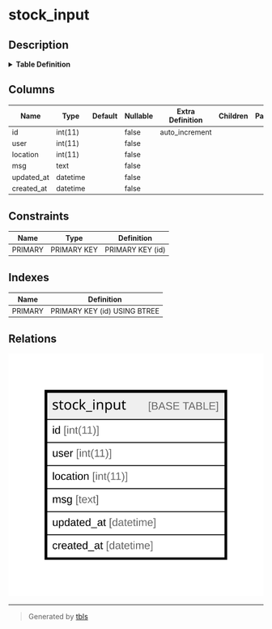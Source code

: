 # stock_input

## Description

<details>
<summary><strong>Table Definition</strong></summary>

```sql
CREATE TABLE `stock_input` (
  `id` int(11) NOT NULL AUTO_INCREMENT,
  `user` int(11) NOT NULL,
  `location` int(11) NOT NULL,
  `msg` text NOT NULL,
  `updated_at` datetime NOT NULL,
  `created_at` datetime NOT NULL,
  PRIMARY KEY (`id`)
) ENGINE=InnoDB DEFAULT CHARSET=utf8mb4 COLLATE=utf8mb4_general_ci
```

</details>

## Columns

| Name | Type | Default | Nullable | Extra Definition | Children | Parents | Comment |
| ---- | ---- | ------- | -------- | ---------------- | -------- | ------- | ------- |
| id | int(11) |  | false | auto_increment |  |  |  |
| user | int(11) |  | false |  |  |  |  |
| location | int(11) |  | false |  |  |  |  |
| msg | text |  | false |  |  |  |  |
| updated_at | datetime |  | false |  |  |  |  |
| created_at | datetime |  | false |  |  |  |  |

## Constraints

| Name | Type | Definition |
| ---- | ---- | ---------- |
| PRIMARY | PRIMARY KEY | PRIMARY KEY (id) |

## Indexes

| Name | Definition |
| ---- | ---------- |
| PRIMARY | PRIMARY KEY (id) USING BTREE |

## Relations

![er](stock_input.svg)

---

> Generated by [tbls](https://github.com/k1LoW/tbls)
